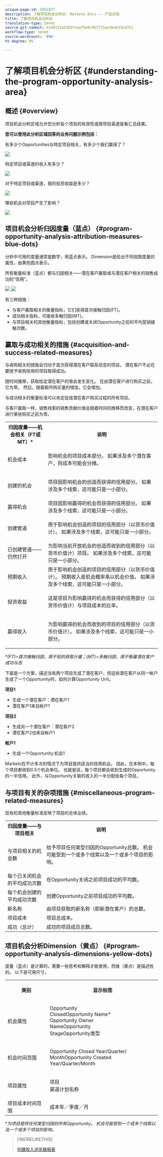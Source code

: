 ```yaml
---
unique-page-id: 2951877
description: 了解项目机会分析区- Marketo Docs —— 产品文档
title: 了解项目机会分析区
translation-type: tm+mt
source-git-commit: e149133a5383faaef5e9c9b7775ae36e633ed7b1
workflow-type: tm+mt
source-wordcount: '896'
ht-degree: 0%

---
```



# 了解项目机会分析区 {#understanding-the-program-opportunity-analysis-area}

## 概述 {#overview}

项目机会分析区域允许您分析各个项目的有效性或按项目渠道查看汇总结果。

**您可以使用此分析区域回答的业务问题示例包括：**

有多少个Opportunities与特定项目相关，有多少个我们赢得了？

![](assets/one-1.png)

特定项目或渠道的收入有多少？

![](assets/two-1.png)

对于特定项目或渠道，我的投资收益是多少？

![](assets/three-1.png)

哪些机会对项目产生了影响？

![](assets/four-1.png)

## 项目机会分析归因度量（蓝点） {#program-opportunity-analysis-attribution-measures-blue-dots}

分析中可用的度量通常是数字，用蓝点表示。 Dimension是给出不同视图度量的属性，由黄色圆点表示。

所有衡量标准（蓝点）都与归因相关——潜在客户赢取或与潜在客户相关的销售成功的“信用”。

![](assets/six.five.png) ![](assets/seven-1.png)

有三种措施：

* 与客户赢取相关的衡量指标，它们获得首次接触归因(FT)。
* 成功相关指标，可接收多触归因(MT)。
* 与项目相关的其他衡量指标，包括创建或关闭Opportunity之前的平均营销接触次数。

## 赢取与成功相关的措施 {#acquisition-and-success-related-measures}

与收购相关的措施会归功于首次获得潜在客户联系信息的项目。 潜在客户不必在要授予收购信用的项目取得成功。

随时间推移，获取给定潜在客户的值会发生变化。 在由潜在客户进行购买之前，它为零。 然后，随着额外购买量的增加，它会增加。

与成功相关的衡量标准可以肯定促成潜在客户购买过程的所有项目。

与客户赢取一样，销售线索的销售贡献价值会随着时间的推移而改变，在潜在客户进行某些购买之前为零。

<table> 
 <tbody> 
  <tr> 
   <th>归因度量——机会相关（FT或MT）*</th> 
   <th>说明</th> 
  </tr> 
  <tr> 
   <td>机会成本</td> 
   <td><p>影响机会的项目成本部分。 如果涉及多个潜在客户，则成本可能会分摊。</p></td> 
  </tr> 
  <tr> 
   <td>创建的机会</td> 
   <td><p>项目因影响机会的创造而获得的信用部分。 如果涉及多个线索，这可能只是一小部分。</p></td> 
  </tr> 
  <tr> 
   <td>赢得机会</td> 
   <td>项目因影响赢得的机会而获得的信用部分。 如果涉及多个线索，这可能只是一小部分。</td> 
  </tr> 
  <tr> 
   <td>创建管道</td> 
   <td><p>用于影响机会创造的项目的信用部分（以货币价值计）。 如果涉及多个线索，这可能只是一小部分。</p></td> 
  </tr> 
  <tr> 
   <td>已创建管道——仍然打开</td> 
   <td>为影响当前开放机会的创造而收到的信用部分（以货币价值计）项目。 如果涉及多个线索，这可能只是一小部分。</td> 
  </tr> 
  <tr> 
   <td><p>预期收入</p></td> 
   <td>用于影响机会创造的项目的信用部分（以货币价值计）。 预期收入是机会概率乘以机会价值。 如果涉及多个线索，这可能只是一小部分。</td> 
  </tr> 
  <tr> 
   <td><p>投资收益</p></td> 
   <td><p>这是项目为影响赢得的机会而获得的信用部分（以货币价值计）与项目成本的比率。</p></td> 
  </tr> 
  <tr> 
   <td>赢得收入</td> 
   <td><p>为影响赢得的机会而收到的项目的信用部分（以货币价值计）。 如果涉及多个线索，这可能只是一小部分。</p></td> 
  </tr> 
 </tbody> 
</table>

**(FT)=首次接触归因，用于铅的获取计量；(MT)=多触归因，用于衡量潜在客户成功与否*

下面是一个方案，描述当有两个项目生成了潜在客户，但这些潜在客户从同一帐户生成了一个Opportunity时，如何计算Opportunity Unit。

**项目1**

* 生成一个潜在客户：潜在客户1
* 潜在客户1来自帐户1

**项目2**

* 生成另一个潜在客户：潜在客户2
* 潜在客户2也来自帐户1

**帐户1**

* 生成一个Opportunity:机会1

Marketo在不计多次的情况下为项目提供适当的信用机会。 因此，在本例中，每个项目都收到0.5个机会单位。 也就是说，每个项目都会收到生成的Opportunity的一半信用。 此外，与Opportunity关联的收入的一半分配给每个项目。

## 与项目有关的杂项措施 {#miscellaneous-program-related-measures}

现有的其他衡量标准反映了项目的总体业绩。

<table> 
 <tbody> 
  <tr> 
   <th>归因度量——与项目相关</th> 
   <th>说明</th> 
  </tr> 
  <tr> 
   <td>与项目相关的机会数</td> 
   <td><p>给予项目任何类型归因的Opportunity总数。 机会可能受到一个或多个线索以及一个或多个项目的影响。</p></td> 
  </tr> 
  <tr> 
   <td>每个已关闭机会的平均成功次数</td> 
   <td>在Opportunity关闭之前项目成功的平均数。 <br></td> 
  </tr> 
  <tr> 
   <td>每个机会创建的平均成功次数</td> 
   <td>创建Opportunity之前项目成功的平均数。</td> 
  </tr> 
  <tr> 
   <td>新名称</td> 
   <td>由项目获取的新名称（即新潜在客户）的总数。</td> 
  </tr> 
  <tr> 
   <td>项目成本</td> 
   <td>项目总成本。</td> 
  </tr> 
  <tr> 
   <td>成功（总计）</td> 
   <td>成功的项目成员总数。</td> 
  </tr> 
 </tbody> 
</table>

## 项目机会分析Dimension（黄点） {#program-opportunity-analysis-dimensions-yellow-dots}

度量（蓝点）是计算的，需要一些思考和解释才能使用，而维（黄点）是描述性的。 以下是可用尺寸。

<table> 
 <tbody> 
  <tr> 
   <th>类别</th> 
   <th><p>显示标签</p></th> 
  </tr> 
  <tr> 
   <td>机会属性</td> 
   <td><p>Opportunity<br>ClosedOpportunity Name*<br>Opportunity Owner<br>NameOpportunity<br>StageOpportunity类型</p></td> 
  </tr> 
  <tr> 
   <td>机会时间范围</td> 
   <td><p>Opportunity Closed Year/Quarter/<br>MonthOpportunity Created Year/Quarter/Month</p></td> 
  </tr> 
  <tr> 
   <td>项目属性</td> 
   <td><p>项目<br>渠道计划名称</p></td> 
  </tr> 
  <tr> 
   <td>项目成本时间范围</td> 
   <td>成本年／季度／月</td> 
  </tr> 
 </tbody> 
</table>

**为项目提供任何类型归因的所有Opportunity。 机会可能受到一个或多个线索以及一个或多个项目的影响。*

>[!MORELIKETHIS]
>
>[创建收入浏览器报表](../../../../product-docs/reporting/revenue-cycle-analytics/revenue-explorer/create-a-revenue-explorer-report.md)
